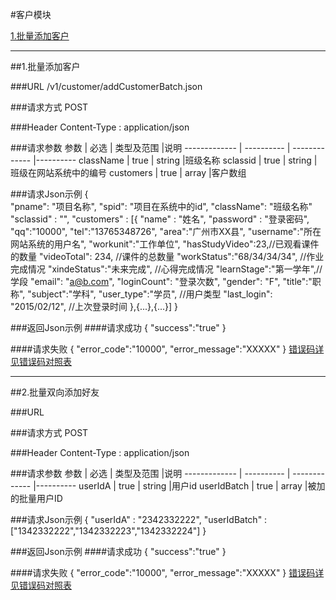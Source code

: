 #客户模块 

[1.批量添加客户](#1)

---
##<a id="1">1.批量添加客户</a>

###<a id="1.1">URL</a>
/v1/customer/addCustomerBatch.json

###<a id="1.2">请求方式</a>
POST

###<a id="1.3">Header</a>
Content-Type : application/json

###<a id="1.4">请求参数</a>
     参数      | 必选 	    | 类型及范围     |说明
-------------  | ---------- | -------------  |---------- 
className      | true	      | string         |班级名称
sclassid       | true	      | string         |班级在网站系统中的编号
customers      | true       | array          |客户数组

###<a id="1.5">请求Json示例</a>
	{       
		"pname": "项目名称",
		"spid": "项目在系统中的id",
		"className": "班级名称"
		"sclassid" : "",
		"customers" : [{
		  "name" : "姓名",
		  "password" : "登录密码",
		  "qq":"10000",
		  "tel":"13765348726",
		  "area":"广州市XX县",
		  "username":"所在网站系统的用户名",
		  "workunit":"工作单位",
		  "hasStudyVideo":23,//已观看课件的数量
		  "videoTotal": 234, //课件的总数量
		  "workStatus":"68/34/34/34", //作业完成情况
		  "xindeStatus":"未来完成", //心得完成情况
		  "learnStage":"第一学年",//学段
		  "email": "a@b.com",
		  "loginCount": "登录次数",
		  "gender": "F",
		  "title":"职称",
		  "subject":"学科",
		  "user_type":"学员", //用户类型
		  "last_login": "2015/02/12", //上次登录时间
		},{...},{...}]
	}

###<a id="1.6">返回Json示例</a>
####<a id="1.6.1">请求成功</a>
	{
		"success":"true"
	}

####<a id="1.6.2">请求失败</a>
	{
		"error_code":"10000",
		"error_message":"XXXXX"
	}
[错误码详见错误码对照表](错误码对照表.md)

---
##<a id="2">2.批量双向添加好友</a>

###<a id="2.1">URL</a>


###<a id="2.2">请求方式</a>
POST

###<a id="2.3">Header</a>
Content-Type : application/json

###<a id="2.4">请求参数</a>
     参数      | 必选 	    | 类型及范围     |说明
-------------  | ---------- | -------------  |---------- 
userIdA        | true	    | string         |用户id
userIdBatch    | true       | array          |被加的批量用户ID


###<a id="2.5">请求Json示例</a>
	{
		"userIdA" : "2342332222",
		"userIdBatch" :["1342332222","1342332223","1342332224"]
	}

###<a id="2.6">返回Json示例</a>
####<a id="2.6.1">请求成功</a>
	{
		"success":"true"
	}

####<a id="2.6.2">请求失败</a>
	{
		"error_code":"10000",
		"error_message":"XXXXX"
	}
[错误码详见错误码对照表](错误码对照表.md)

